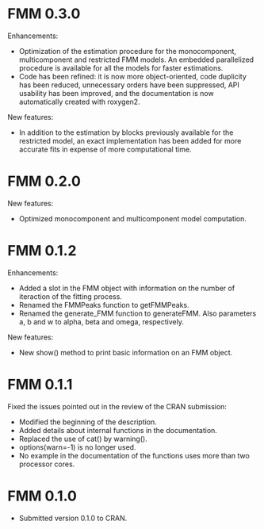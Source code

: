 # FMM 0.3.0
Enhancements:
* Optimization of the estimation procedure for the monocomponent, multicomponent and restricted FMM models. An embedded parallelized procedure is available for all the models for faster estimations.
* Code has been refined: it is now more object-oriented, code duplicity has been reduced, unnecessary orders have been suppressed, API usability has been improved, and the documentation is now automatically created with roxygen2.

New features:
* In addition to the estimation by blocks previously available for the restricted model, an exact implementation has been added for more accurate fits in expense of more computational time.

# FMM 0.2.0

New features:
* Optimized monocomponent and multicomponent model computation.

# FMM 0.1.2

Enhancements:
* Added a slot in the FMM object with information on the number of iteraction of the fitting process.
* Renamed the FMMPeaks function to getFMMPeaks.
* Renamed the generate_FMM function to generateFMM. Also parameters a, b and w to alpha, beta and omega, respectively.

New features:
* New show() method to print basic information on an FMM object.

# FMM 0.1.1

Fixed the issues pointed out in the review of the CRAN submission:

* Modified the beginning of the description.
* Added details about internal functions in the documentation.
* Replaced the use of cat() by warning().
* options(warn=-1) is no longer used.
* No example in the documentation of the functions uses more than two processor cores.

# FMM 0.1.0

* Submitted version 0.1.0 to CRAN.
